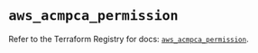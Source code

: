 # `aws_acmpca_permission`

Refer to the Terraform Registry for docs: [`aws_acmpca_permission`](https://registry.terraform.io/providers/hashicorp/aws/6.5.0/docs/resources/acmpca_permission).
